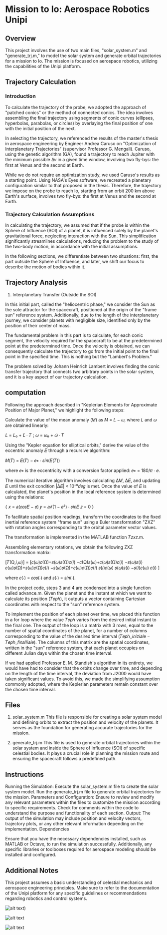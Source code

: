 # Mission to Io: Aerospace Robotics Unipi


## Overview

This project involves the use of two main files, "solar_system.m" and "generate_trj.m," to model the solar system and generate orbital trajectories for a mission to Io. The mission is focused on aerospace robotics, utilizing the capabilities of the Unipi platform.

## Trajectory Calculation

### Introduction
To calculate the trajectory of the probe, we adopted the approach of "patched conics" or the method of connected conics. The idea involves assembling the final trajectory using segments of conic curves (ellipses, hyperbolas, parabolas, or circles) by overlaying the final position of one with the initial position of the next.

In selecting the trajectory, we referenced the results of the master's thesis in aerospace engineering by Engineer Andrea Caruso on "Optimization of Interplanetary Trajectories" (supervisor Professor G. Mengali). Caruso, using the genetic algorithm (GA), found a trajectory to reach Jupiter with the minimum possible ∆𝑣 in a given time window, involving two fly-bys: the first at Venus and the second at Earth.

While we do not require an optimization study, we used Caruso's results as a starting point. Using NASA's Eyes software, we recreated a planetary configuration similar to that proposed in the thesis. Therefore, the trajectory we impose on the probe to reach Io, starting from an orbit 200 km above Earth's surface, involves two fly-bys: the first at Venus and the second at Earth.

### Trajectory Calculation Assumptions
In calculating the trajectory, we assumed that if the probe is within the Sphere of Influence (SOI) of a planet, it is influenced solely by the planet's gravitational force, neglecting interaction with the Sun. This simplification significantly streamlines calculations, reducing the problem to the study of the two-body motion, in accordance with the initial assumptions.

In the following sections, we differentiate between two situations: first, the part outside the Sphere of Influence, and later, we shift our focus to describe the motion of bodies within it.

## Trajectory Analysis
1. Interplanetary Transfer (Outside the SOI)

In this initial part, called the "heliocentric phase," we consider the Sun as the sole attractor for the spacecraft, positioned at the origin of the "frame sun" reference system. Additionally, due to the length of the interplanetary journey, we consider planets with negligible size, identified only by the position of their center of mass.

The fundamental problem in this part is to calculate, for each conic segment, the velocity required for the spacecraft to be at the predetermined point at the predetermined time. Once the velocity is obtained, we can consequently calculate the trajectory to go from the initial point to the final point in the specified time. This is nothing but the "Lambert's Problem."

The problem solved by Johann Heinrich Lambert involves finding the conic transfer trajectory that connects two arbitrary points in the solar system, and it is a key aspect of our trajectory calculation.

## computation 
Following the approach described in "Keplerian Elements for Approximate Position of Major Planet," we highlight the following steps:

Calculate the value of the mean anomaly (𝑀) as 𝑀 = 𝐿 − 𝜔, where 𝐿 and 𝜔 are obtained linearly:

𝐿 = 𝐿₀ + 𝐿̇ ∙ 𝑇 ; 𝜔 = 𝜔₀ + 𝜔̇ ∙ 𝑇

Using the "Kepler equation for elliptical orbits," derive the value of the eccentric anomaly 𝐸 through a recursive algorithm:

𝑀(𝑇) = 𝐸(𝑇) − 𝑒∗ ∙ 𝑠𝑖𝑛(𝐸(𝑇))

where 𝑒∗ is the eccentricity with a conversion factor applied: 𝑒∗ = 180/𝜋 ∙ 𝑒.

The numerical iterative algorithm involves calculating ∆𝑀, ∆𝐸, and updating 𝐸 until the exit condition |∆𝐸| < 10⁻⁶𝑑𝑒𝑔 is met.
Once the value of 𝐸 is calculated, the planet's position in the local reference system is determined using the relations:

{ 𝑥 = 𝑎(𝑐𝑜𝑠𝐸 − 𝑒)
𝑦 = 𝑎√(1 − 𝑒²) ∙ 𝑠𝑖𝑛𝐸
𝑧 = 0 }

To facilitate spatial position readings, transform the coordinates to the fixed inertial reference system "frame sun" using a Euler transformation "ZXZ" with rotation angles corresponding to the orbital parameter vector values.

The transformation is implemented in the MATLAB function 𝑇𝑧𝑥𝑧.m.

Assembling elementary rotations, we obtain the following ZXZ transformation matrix:

[𝑇(Ω,𝑖,𝜔)] = [𝑐(𝜔)𝑐(Ω)−𝑠(𝜔)𝑠(Ω)𝑐(𝑖) −𝑐(Ω)𝑠(𝜔)+𝑐(𝜔)𝑠(Ω)𝑐(𝑖) −𝑠(𝜔)𝑠(𝑖)
𝑐(𝜔)𝑠(Ω)+𝑠(𝜔)𝑐(Ω)𝑐(𝑖) −𝑠(𝜔)𝑠(Ω)+𝑐(𝜔)𝑐(Ω)𝑐(𝑖) 𝑠(𝑖)𝑐(𝜔)
𝑠(𝜔)𝑠(𝑖) −𝑠(𝑖)𝑐(𝜔) 𝑐(𝑖) ]

where 𝑐(∙) = 𝑐𝑜𝑠(∙) and 𝑠(∙) = 𝑠𝑖𝑛(∙).

In the project code, steps 3 and 4 are condensed into a single function called advance.m. Given the planet and the instant at which we want to calculate its position (𝑇𝑒𝑝ℎ), it outputs a vector containing Cartesian coordinates with respect to the "sun" reference system.

To implement the position of each planet over time, we placed this function in a for loop where the value 𝑇𝑒𝑝ℎ varies from the desired initial instant to the final one. The output of the loop is a matrix with 3 rows, equal to the number of spatial coordinates of the planet, for a number of columns corresponding to the value of the desired time interval (𝑇𝑒𝑝ℎ_𝑖𝑛𝑖𝑧𝑖𝑎𝑙𝑒 − 𝑇𝑒𝑝ℎ_𝑓𝑖𝑛𝑎𝑙𝑙𝑖𝑎𝑙𝑒). The columns of this matrix are the spatial coordinates, written in the "sun" reference system, that each planet occupies on different Julian days within the chosen time interval.

If we had applied Professor E. M. Standish's algorithm in its entirety, we would have had to consider that the orbits change over time, and depending on the length of the time interval, the deviation from J2000 would have taken significant values. To avoid this, we made the simplifying assumption commonly adopted, where the Keplerian parameters remain constant over the chosen time interval. 

## Files

1. solar_system.m
This file is responsible for creating a solar system model and defining orbits to extract the position and velocity of the planets. It serves as the foundation for generating accurate trajectories for the mission.

2. generate_trj.m
This file is used to generate orbital trajectories within the solar system and inside the Sphere of Influence (SOI) of specific celestial bodies. It plays a crucial role in planning the mission route and ensuring the spacecraft follows a predefined path.

## Instructions

Running the Simulation:
Execute the solar_system.m file to create the solar system model.
Run the generate_trj.m file to generate orbital trajectories for the mission.
Parameters and Configuration:
Ensure to review and modify any relevant parameters within the files to customize the mission according to specific requirements.
Check for comments within the code to understand the purpose and functionality of each section.
Output:
The output of the simulation may include position and velocity vectors, trajectory plots, or any other relevant information depending on the implementation.
Dependencies

Ensure that you have the necessary dependencies installed, such as MATLAB or Octave, to run the simulation successfully. Additionally, any specific libraries or toolboxes required for aerospace modeling should be installed and configured.

## Additional Notes

This project assumes a basic understanding of celestial mechanics and aerospace engineering principles.
Make sure to refer to the documentation of the Unipi platform for any specific guidelines or recommendations regarding robotics and control systems.


![alt text](https://github.com/ATLED-3301/Aerospace-mission-to-Io/blob/main/solar_system.jpg?raw=true))


![alt text](https://github.com/ATLED-3301/Aerospace-mission-to-Io/blob/main/spaceship_orbits.jpg?raw=true)


![alt text](https://github.com/ATLED-3301/Aerospace-mission-to-Io/blob/main/Io.png?raw=true)

